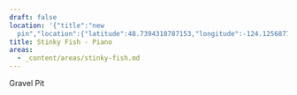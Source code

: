 ```yaml
---
draft: false
location: '{"title":"new
  pin","location":{"latitude":48.7394318787153,"longitude":-124.12568779842381,"elevation":256.953378068944},"view":{"latitude":48.740627299662464,"longitude":-124.09478882298711,"height":1874.3650617511114,"heading":265.527408738562,"pitch":-25.094899872123996,"roll":0.01488196362912638}}'
title: Stinky Fish - Piano
areas:
  - _content/areas/stinky-fish.md
---
```

Gravel Pit
